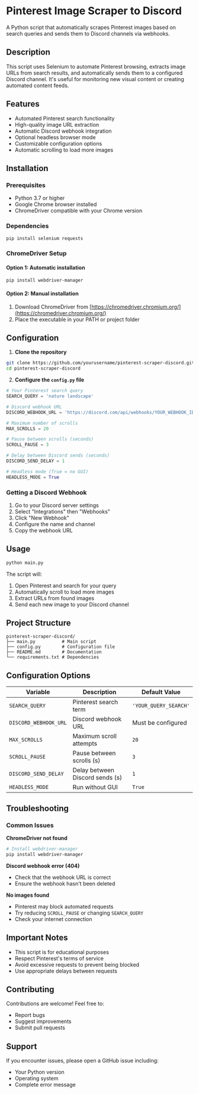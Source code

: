 # Pinterest Image Scraper to Discord

A Python script that automatically scrapes Pinterest images based on search queries and sends them to Discord channels via webhooks.

## Description

This script uses Selenium to automate Pinterest browsing, extracts image URLs from search results, and automatically sends them to a configured Discord channel. It's useful for monitoring new visual content or creating automated content feeds.

## Features

- Automated Pinterest search functionality
- High-quality image URL extraction
- Automatic Discord webhook integration
- Optional headless browser mode
- Customizable configuration options
- Automatic scrolling to load more images

## Installation

### Prerequisites

- Python 3.7 or higher
- Google Chrome browser installed
- ChromeDriver compatible with your Chrome version

### Dependencies

```bash
pip install selenium requests
```

### ChromeDriver Setup

#### Option 1: Automatic installation
```bash
pip install webdriver-manager
```

#### Option 2: Manual installation
1. Download ChromeDriver from [https://chromedriver.chromium.org/](https://chromedriver.chromium.org/)
2. Place the executable in your PATH or project folder

## Configuration

1. **Clone the repository**
```bash
git clone https://github.com/yourusername/pinterest-scraper-discord.git
cd pinterest-scraper-discord
```

2. **Configure the `config.py` file**
```python
# Your Pinterest search query
SEARCH_QUERY = 'nature landscape'

# Discord webhook URL
DISCORD_WEBHOOK_URL = 'https://discord.com/api/webhooks/YOUR_WEBHOOK_ID/YOUR_TOKEN'

# Maximum number of scrolls
MAX_SCROLLS = 20

# Pause between scrolls (seconds)
SCROLL_PAUSE = 3

# Delay between Discord sends (seconds)
DISCORD_SEND_DELAY = 1

# Headless mode (True = no GUI)
HEADLESS_MODE = True
```

### Getting a Discord Webhook

1. Go to your Discord server settings
2. Select "Integrations" then "Webhooks"
3. Click "New Webhook"
4. Configure the name and channel
5. Copy the webhook URL

## Usage

```bash
python main.py
```

The script will:
1. Open Pinterest and search for your query
2. Automatically scroll to load more images
3. Extract URLs from found images
4. Send each new image to your Discord channel

## Project Structure

```
pinterest-scraper-discord/
├── main.py          # Main script
├── config.py        # Configuration file
├── README.md        # Documentation
└── requirements.txt # Dependencies
```

## Configuration Options

| Variable | Description | Default Value |
|----------|-------------|---------------|
| `SEARCH_QUERY` | Pinterest search term | `'YOUR_QUERY_SEARCH'` |
| `DISCORD_WEBHOOK_URL` | Discord webhook URL | Must be configured |
| `MAX_SCROLLS` | Maximum scroll attempts | `20` |
| `SCROLL_PAUSE` | Pause between scrolls (s) | `3` |
| `DISCORD_SEND_DELAY` | Delay between Discord sends (s) | `1` |
| `HEADLESS_MODE` | Run without GUI | `True` |

## Troubleshooting

### Common Issues

**ChromeDriver not found**
```bash
# Install webdriver-manager
pip install webdriver-manager
```

**Discord webhook error (404)**
- Check that the webhook URL is correct
- Ensure the webhook hasn't been deleted

**No images found**
- Pinterest may block automated requests
- Try reducing `SCROLL_PAUSE` or changing `SEARCH_QUERY`
- Check your internet connection

## Important Notes

- This script is for educational purposes
- Respect Pinterest's terms of service
- Avoid excessive requests to prevent being blocked
- Use appropriate delays between requests

## Contributing

Contributions are welcome! Feel free to:
- Report bugs
- Suggest improvements
- Submit pull requests

## Support

If you encounter issues, please open a GitHub issue including:
- Your Python version
- Operating system
- Complete error message
